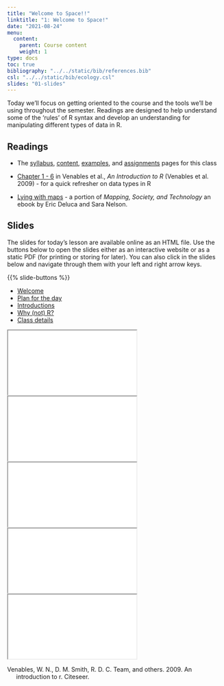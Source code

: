 ```yaml
---
title: "Welcome to Space!!"
linktitle: "1: Welcome to Space!"
date: "2021-08-24"
menu:
  content:
    parent: Course content
    weight: 1
type: docs
toc: true
bibliography: "../../static/bib/references.bib"
csl: "../../static/bib/ecology.csl"
slides: "01-slides"
---
```


Today we’ll focus on getting oriented to the course and the tools we’ll be using throughout the semester. Readings are designed to help understand some of the ‘rules’ of R syntax and develop an understanding for manipulating different types of data in R.

## Readings

-   The [syllabus](/syllabus/), [content](/content/), [examples](/example/), and [assignments](/assigment/) pages for this class

-   <i class="fas fa-book"></i> [Chapter 1 - 6](https://cran.r-project.org/doc/manuals/r-release/R-intro.pdf) in Venables et al., *An Introduction to R* (Venables et al. 2009) - for a quick refresher on data types in R

-   <i class="fas fa-external-link-square-alt"></i> [Lying with maps](https://open.lib.umn.edu/mapping/chapter/7-lying-with-maps/) - a portion of *Mapping, Society, and Technology* an ebook by Eric Deluca and Sara Nelson.

## Slides

The slides for today’s lesson are available online as an HTML file. Use the buttons below to open the slides either as an interactive website or as a static PDF (for printing or storing for later). You can also click in the slides below and navigate through them with your left and right arrow keys.

{{% slide-buttons %}}

<ul class="nav nav-tabs" id="slide-tabs" role="tablist">
<li class="nav-item">
<a class="nav-link active" id="welcome-tab" data-toggle="tab" href="#welcome" role="tab" aria-controls="welcome" aria-selected="true">Welcome</a>
</li>
<li class="nav-item">
<a class="nav-link" id="plan-for-the-day-tab" data-toggle="tab" href="#plan-for-the-day" role="tab" aria-controls="plan-for-the-day" aria-selected="false">Plan for the day</a>
</li>
<li class="nav-item">
<a class="nav-link" id="introductions-tab" data-toggle="tab" href="#introductions" role="tab" aria-controls="introductions" aria-selected="false">Introductions</a>
</li>
<li class="nav-item">
<a class="nav-link" id="why-not-r-tab" data-toggle="tab" href="#why-not-r" role="tab" aria-controls="why-not-r" aria-selected="false">Why (not) R?</a>
</li>
<li class="nav-item">
<a class="nav-link" id="class-details-tab" data-toggle="tab" href="#class-details" role="tab" aria-controls="class-details" aria-selected="false">Class details</a>
</li>
</ul>

<div id="slide-tabs" class="tab-content">

<div id="welcome" class="tab-pane fade show active" role="tabpanel" aria-labelledby="welcome-tab">

<div class="embed-responsive embed-responsive-16by9">

<iframe class="embed-responsive-item" src="/slides/01-slides.html#1">
</iframe>

</div>

</div>

<div id="plan-for-the-day" class="tab-pane fade" role="tabpanel" aria-labelledby="plan-for-the-day-tab">

<div class="embed-responsive embed-responsive-16by9">

<iframe class="embed-responsive-item" src="/slides/01-slides.html#outline">
</iframe>

</div>

</div>

<div id="introductions" class="tab-pane fade" role="tabpanel" aria-labelledby="introductions-tab">

<div class="embed-responsive embed-responsive-16by9">

<iframe class="embed-responsive-item" src="/slides/01-slides.html#introductions">
</iframe>

</div>

</div>

<div id="why-not-r" class="tab-pane fade" role="tabpanel" aria-labelledby="why-not-r-tab">

<div class="embed-responsive embed-responsive-16by9">

<iframe class="embed-responsive-item" src="/slides/01-slides.html#why-not-r">
</iframe>

</div>

</div>

<div id="class-details" class="tab-pane fade" role="tabpanel" aria-labelledby="class-details-tab">

<div class="embed-responsive embed-responsive-16by9">

<iframe class="embed-responsive-item" src="/slides/01-slides.html#class-details">
</iframe>

</div>

</div>

</div>

<div id="refs" class="references csl-bib-body hanging-indent" line-spacing="2">

<div id="ref-venables2009introduction" class="csl-entry">

Venables, W. N., D. M. Smith, R. D. C. Team, and others. 2009. An introduction to r. Citeseer.

</div>

</div>
